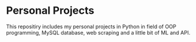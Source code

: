 # Personal Projects
This repositiry includes my personal projects in Python in field of OOP programming, MySQL database, web scraping and a little bit of ML and API.
